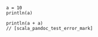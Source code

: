 ```{#id01 computationID="a" pipe="scala"}
a = 10
println(a)
```

```{#id01 computationID="a" pipe="scala"}
println(a + a)
// [scala_pandoc_test_error_mark]
```
